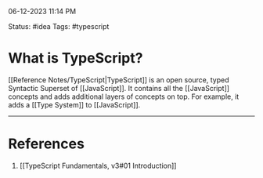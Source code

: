 06-12-2023 11:14 PM

Status: #idea
Tags: #typescript 

# What is TypeScript?

[[Reference Notes/TypeScript|TypeScript]] is an open source, typed Syntactic Superset of [[JavaScript]]. It contains all the [[JavaScript]] concepts and adds additional layers of concepts on top. For example, it adds a [[Type System]] to [[JavaScript]].

---
# References
1. [[TypeScript Fundamentals, v3#01 Introduction]]